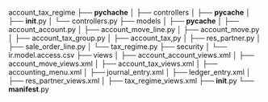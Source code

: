 account_tax_regime
├── __pychache__
│
├── controllers
│   ├── __pycache__
│   ├── __init__.py
│   └── controllers.py
├── models
│   ├── __pycache__
│   ├── account_account.py
│   ├── account_move_line.py
│   ├── account_move.py
│   ├── account_tax_group.py
│   ├── account_tax,py
│   ├── res_partner.py
│   ├── sale_order_line.py
│   └── tax_regime.py
├── security
│   └── ir.model.access.csv
├── views
│   ├── account_account_views.xml
│   ├── account_move_views.xml
│   ├── account_tax_views.xml
│   ├── accounting_menu.xml
│   ├── journal_entry.xml
│   ├── ledger_entry.xml
│   ├── res_partner_views.xml
│   ├── tax_regime_views.xml
├── __init__.py
└── __manifest__.py